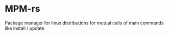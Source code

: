 # MPM-rs
Package manager for linux distributions for mutual calls of main commands like install / update
